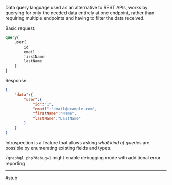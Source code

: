 Data query language used as an alternative to REST APIs, works by querying for only the needed data entirely at one endpoint, rather than requiring multiple endpoints and having to filter the data received.

Basic request:
```graphql
query{
	user{
		id
		email
		firstName
		lastName
	}
}
```
Response:
```json
{
	"data":{
		"user":{
			"id":"1",
			"email":"email@example.com",
			"firstName":"Name",
			"lastName":"LastName"
		}
	}
}
```

Introspection is a feature that allows asking *what kind of queries* are possible by enumerating existing fields and types.

`/graphql.php?debug=1` might enable debugging mode with additional error reporting

---

#stub